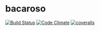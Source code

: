 # bacaroso

[![Build Status](https://travis-ci.org/code-ci/bacaroso.svg)](https://travis-ci.org/code-ci/bacaroso)
[![Code Climate](https://codeclimate.com/github/code-ci/bacaroso/badges/gpa.svg)](https://codeclimate.com/github/code-ci/bacaroso)
[![coveralls](https://coveralls.io/github/code-ci/bacaroso/badge.png?branch=master)](https://coveralls.io/github/code-ci/bacaroso?branch=master)

